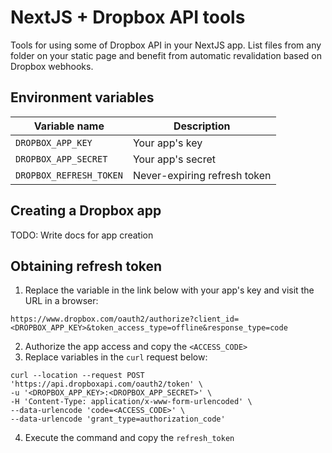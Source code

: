 # NextJS + Dropbox API tools

Tools for using some of Dropbox API in your NextJS app. List files from any folder on your static page and benefit from automatic revalidation based on Dropbox webhooks.

## Environment variables

| Variable name           | Description                  |
| ----------------------- | ---------------------------- |
| `DROPBOX_APP_KEY`       | Your app's key               |
| `DROPBOX_APP_SECRET`    | Your app's secret            |
| `DROPBOX_REFRESH_TOKEN` | Never-expiring refresh token |

## Creating a Dropbox app

TODO: Write docs for app creation

## Obtaining refresh token

1. Replace the variable in the link below with your app's key and visit the URL in a browser:

```
https://www.dropbox.com/oauth2/authorize?client_id=<DROPBOX_APP_KEY>&token_access_type=offline&response_type=code
```

2. Authorize the app access and copy the `<ACCESS_CODE>`
3. Replace variables in the `curl` request below:

```
curl --location --request POST 'https://api.dropboxapi.com/oauth2/token' \
-u '<DROPBOX_APP_KEY>:<DROPBOX_APP_SECRET>' \
-H 'Content-Type: application/x-www-form-urlencoded' \
--data-urlencode 'code=<ACCESS_CODE>' \
--data-urlencode 'grant_type=authorization_code'
```

4. Execute the command and copy the `refresh_token`
